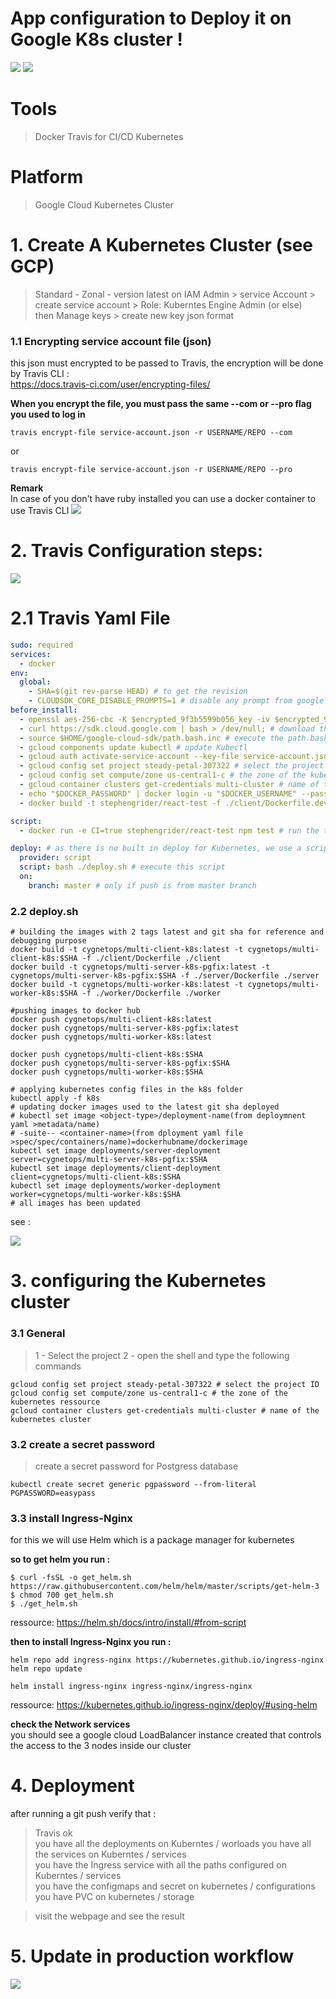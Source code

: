 # App configuration to Deploy it on Google K8s cluster !

<img src="photos/0.png">
<img src="photos/1.png">

# Tools
> Docker
> Travis for CI/CD
> Kubernetes

# Platform
> Google Cloud Kubernetes Cluster

# 1. Create A Kubernetes Cluster (see GCP)
> Standard - Zonal - version latest
> on IAM Admin > service Account > create service account > Role: Kuberntes Engine Admin (or else)  
> then Manage keys > create new key json format  

### 1.1 Encrypting service account file (json)
this json must encrypted to be passed to Travis, the encryption will be done by Travis CLI :  
https://docs.travis-ci.com/user/encrypting-files/

**When you encrypt the file, you must pass the same --com or --pro flag you used to log in**
```shell
travis encrypt-file service-account.json -r USERNAME/REPO --com
``` 
or  
```shell
travis encrypt-file service-account.json -r USERNAME/REPO --pro
```

**Remark**  
In case of you don't have ruby installed you can use a docker container to use Travis CLI
<img src="photos/3.png"> 

# 2. Travis Configuration steps: 

<img src="photos/2.png">  

# 2.1 Travis Yaml File

```YAML
sudo: required
services:
  - docker
env:
  global:
    - SHA=$(git rev-parse HEAD) # to get the revision
    - CLOUDSDK_CORE_DISABLE_PROMPTS=1 # disable any prompt from google SDK
before_install:
  - openssl aes-256-cbc -K $encrypted_9f3b5599b056_key -iv $encrypted_9f3b5599b056_iv -in service-account.json.enc -out service-account.json -d # decryption to get the service-account.json to be placed in our root project directory
  - curl https://sdk.cloud.google.com | bash > /dev/null; # download the SDK inside /dev/null
  - source $HOME/google-cloud-sdk/path.bash.inc # execute the path.bash.inc
  - gcloud components update kubectl # update Kubectl
  - gcloud auth activate-service-account --key-file service-account.json # authenticate to the GCP account
  - gcloud config set project steady-petal-307322 # select the project ID
  - gcloud config set compute/zone us-central1-c # the zone of the kubernetes ressource
  - gcloud container clusters get-credentials multi-cluster # name of the kubernetes cluster
  - echo "$DOCKER_PASSWORD" | docker login -u "$DOCKER_USERNAME" --password-stdin # connect to docker account (env var)
  - docker build -t stephengrider/react-test -f ./client/Dockerfile.dev ./client # build the client image in github repo to use it for test

script:
  - docker run -e CI=true stephengrider/react-test npm test # run the tests

deploy: # as there is no built in deploy for Kubernetes, we use a script
  provider: script
  script: bash ./deploy.sh # execute this script
  on:
    branch: master # only if push is from master branch
```


### 2.2 deploy.sh

```shell
# building the images with 2 tags latest and git sha for reference and debugging purpose
docker build -t cygnetops/multi-client-k8s:latest -t cygnetops/multi-client-k8s:$SHA -f ./client/Dockerfile ./client
docker build -t cygnetops/multi-server-k8s-pgfix:latest -t cygnetops/multi-server-k8s-pgfix:$SHA -f ./server/Dockerfile ./server
docker build -t cygnetops/multi-worker-k8s:latest -t cygnetops/multi-worker-k8s:$SHA -f ./worker/Dockerfile ./worker

#pushing images to docker hub
docker push cygnetops/multi-client-k8s:latest
docker push cygnetops/multi-server-k8s-pgfix:latest
docker push cygnetops/multi-worker-k8s:latest

docker push cygnetops/multi-client-k8s:$SHA
docker push cygnetops/multi-server-k8s-pgfix:$SHA
docker push cygnetops/multi-worker-k8s:$SHA

# applying kubernetes config files in the k8s folder
kubectl apply -f k8s
# updating docker images used to the latest git sha deployed
# kubectl set image <object-type>/deployment-name(from deploymnent yaml >metadata/name) 
# -suite-- <container-name>(from dployment yaml file >spec/spec/containers/name)=dockerhubname/dockerimage
kubectl set image deployments/server-deployment server=cygnetops/multi-server-k8s-pgfix:$SHA
kubectl set image deployments/client-deployment client=cygnetops/multi-client-k8s:$SHA
kubectl set image deployments/worker-deployment worker=cygnetops/multi-worker-k8s:$SHA
# all images has been updated
```
see :  

<img src="photos/4.png">  

# 3. configuring the Kubernetes cluster
### 3.1 General
> 1 - Select the project
> 2 - open the shell and type the following commands

```shell
gcloud config set project steady-petal-307322 # select the project ID
gcloud config set compute/zone us-central1-c # the zone of the kubernetes ressource
gcloud container clusters get-credentials multi-cluster # name of the kubernetes cluster
```
### 3.2 create a secret password
> create a secret password for Postgress database
```linux
kubectl create secret generic pgpassword --from-literal PGPASSWORD=easypass
```

### 3.3 install Ingress-Nginx
for this we will use Helm which is a package manager for kubernetes  

**so to get helm you run :**  
```shell
$ curl -fsSL -o get_helm.sh https://raw.githubusercontent.com/helm/helm/master/scripts/get-helm-3
$ chmod 700 get_helm.sh
$ ./get_helm.sh
```
ressource: https://helm.sh/docs/intro/install/#from-script

**then to install Ingress-Nginx you run :**  
```shell
helm repo add ingress-nginx https://kubernetes.github.io/ingress-nginx
helm repo update

helm install ingress-nginx ingress-nginx/ingress-nginx
```
ressource: https://kubernetes.github.io/ingress-nginx/deploy/#using-helm

**check the Network services**  
you should see a google cloud LoadBalancer instance created that controls the access to the 3 nodes inside our cluster  


# 4. Deployment
after running a git push verify that :  
> Travis ok  
> you have all the deployments on Kuberntes / worloads
> you have all the services on Kuberntes / services  
> you have the Ingress service with all the paths configured on Kuberntes / services  
> you have the configmaps and secret on kubernetes / configurations  
> you have PVC on kubernetes / storage  

> visit the webpage and see the result  

# 5. Update in production workflow
<img src="photos/5.png">  